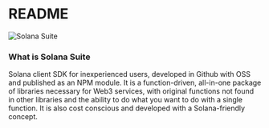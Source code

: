 # README

![Solana Suite](https://github.com/atonoy/solana-suite-docs/blob/master/assets/top-image.png?raw=true)

### What is Solana Suite

Solana client SDK for inexperienced users, developed in Github with OSS and
published as an NPM module. It is a function-driven, all-in-one package of
libraries necessary for Web3 services, with original functions not found in
other libraries and the ability to do what you want to do with a single
function. It is also cost conscious and developed with a Solana-friendly
concept.
